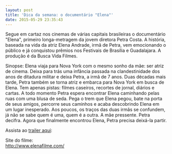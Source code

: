 ```yaml
---
layout: post
title: 'Dica da semana: o documentário "Elena"'
date: 2015-05-29 23:35:43
---
```

Segue em cartaz nos cinemas de várias capitais brasileiras o documentário "Elena", primeiro longa-metragem da jovem diretora Petra Costa. A história, baseada na vida da atriz Elena Andrade, irmã de Petra, vem emocionando o público e já conquistou prêmios nos Festivais de Brasília e Guadalajara. A produção é da Busca Vida Filmes.

Sinopse: Elena viaja para Nova York com o mesmo sonho da mãe: ser atriz de cinema. Deixa para trás uma infância passada na clandestinidade dos anos de ditadura militar e deixa Petra, a irmã de 7 anos. Duas décadas mais tarde, Petra também se torna atriz e embarca para Nova York em busca de Elena. Tem apenas pistas: filmes caseiros, recortes de jornal, diários e cartas. A todo momento Petra espera encontrar Elena caminhando pelas ruas com uma blusa de seda. Pega o trem que Elena pegou, bate na porta de seus amigos, percorre seus caminhos e acaba descobrindo Elena em um lugar inesperado. Aos poucos, os traços das duas irmãs se confundem, já não se sabe quem é uma, quem é a outra. A mãe pressente. Petra decifra. Agora que finalmente encontrou Elena, Petra precisa deixá-la partir.

Assista ao [trailer aqui](https://youtu.be/yc0T-pPwrTk):

Site do filme:\
<http://www.elenafilme.com/>